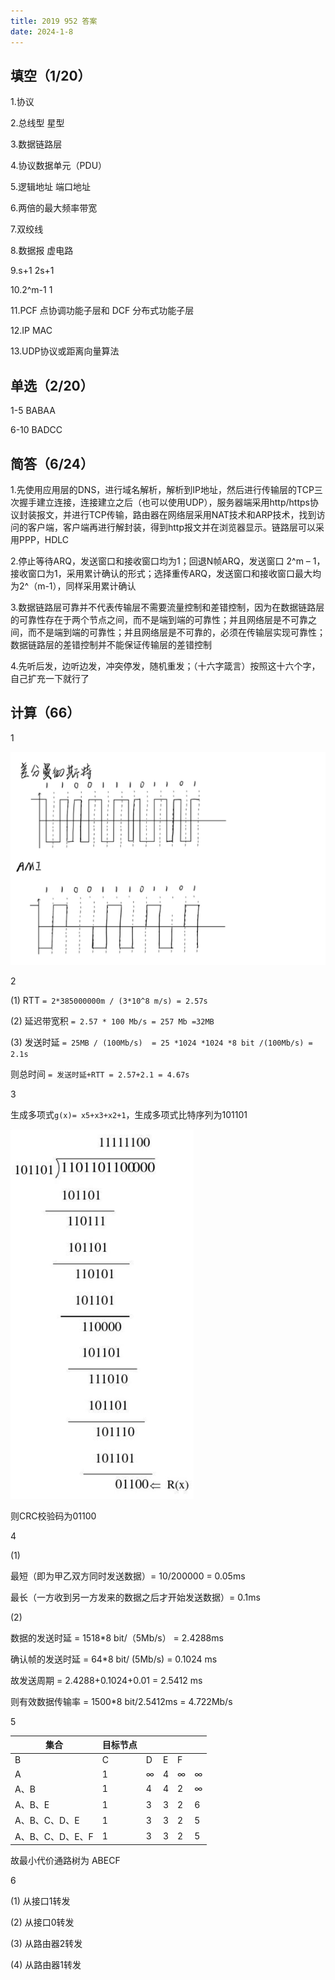 ```yaml
---
title: 2019 952 答案
date: 2024-1-8
---
```


## 填空（1/20）

1.协议

2.总线型	星型

3.数据链路层  

4.协议数据单元（PDU）

5.逻辑地址	端口地址

6.两倍的最大频率带宽

7.双绞线

8.数据报	虚电路

9.s+1	2s+1

10.2^m-1	1   

11.PCF 点协调功能子层和 DCF 分布式功能子层

12.IP	MAC

13.UDP协议或距离向量算法

## 单选（2/20）

1-5 BABAA

6-10 BADCC

## 简答（6/24）

1.先使用应用层的DNS，进行域名解析，解析到IP地址，然后进行传输层的TCP三次握手建立连接，连接建立之后（也可以使用UDP），服务器端采用http/https协议封装报文，并进行TCP传输，路由器在网络层采用NAT技术和ARP技术，找到访问的客户端，客户端再进行解封装，得到http报文并在浏览器显示。链路层可以采用PPP，HDLC

2.停止等待ARQ，发送窗口和接收窗口均为1；回退N帧ARQ，发送窗口 2^m – 1，接收窗口为1，采用累计确认的形式；选择重传ARQ，发送窗口和接收窗口最大均为2^（m-1），同样采用累计确认

3.数据链路层可靠并不代表传输层不需要流量控制和差错控制，因为在数据链路层的可靠性存在于两个节点之间，而不是端到端的可靠性；并且网络层是不可靠之间，而不是端到端的可靠性；并且网络层是不可靠的，必须在传输层实现可靠性；数据链路层的差错控制并不能保证传输层的差错控制

4.先听后发，边听边发，冲突停发，随机重发；（十六字箴言）按照这十六个字，自己扩充一下就行了

## 计算（66）

1

<img src="./assets/image-20240108195338576.png">

2

(1) RTT `= 2*385000000m / (3*10^8 m/s) = 2.57s`

(2) 延迟带宽积 `= 2.57 * 100 Mb/s = 257 Mb =32MB`

(3) 发送时延 `= 25MB / (100Mb/s)  = 25 *1024 *1024 *8 bit /(100Mb/s) = 2.1s`

则总时间 `= 发送时延+RTT = 2.57+2.1 = 4.67s`

3

生成多项式`g(x)= x5+x3+x2+1`，生成多项式比特序列为101101

<img src="./assets/image-20240108195520302.png">

则CRC校验码为01100

4

(1)

最短（即为甲乙双方同时发送数据）= 10/200000 = 0.05ms

最长（一方收到另一方发来的数据之后才开始发送数据）= 0.1ms

(2)

数据的发送时延 	= 1518*8 bit/（5Mb/s）  = 2.4288ms	

确认帧的发送时延 	= 64*8 bit/ (5Mb/s)  = 0.1024 ms	

 故发送周期 	= 2.4288+0.1024+0.01 = 2.5412 ms	

则有效数据传输率 	= 1500*8 bit/2.5412ms  = 4.722Mb/s	

5

| 集合             | 目标节点 |      |      |      |      |
| ---------------- | -------- | ---- | ---- | ---- | ---- |
| B                | C        | D    | E    | F    |      |
| A                | 1        | ∞    | 4    | ∞    | ∞    |
| A、B             | 1        | 4    | 4    | 2    | ∞    |
| A、B、E          | 1        | 3    | 3    | 2    | 6    |
| A、B、C、D、E    | 1        | 3    | 3    | 2    | 5    |
| A、B、C、D、E、F | 1        | 3    | 3    | 2    | 5    |

  故最小代价通路树为 ABECF

6

(1) 从接口1转发

(2) 从接口0转发

(3) 从路由器2转发

(4) 从路由器1转发
